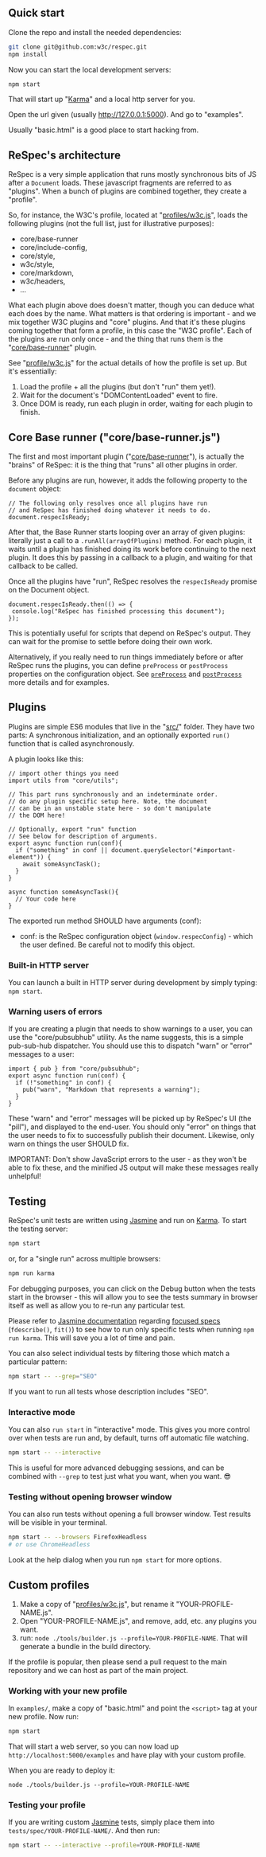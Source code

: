## Quick start

Clone the repo and install the needed dependencies:

```Bash
git clone git@github.com:w3c/respec.git
npm install
```

Now you can start the local development servers:

```Bash
npm start
```

That will start up "[Karma](https://karma-runner.github.io/latest/index.html)" and a local http server for you.

Open the url given (usually http://127.0.0.1:5000). And go to "examples".

Usually "basic.html" is a good place to start hacking from.

## ReSpec's architecture

ReSpec is a very simple application that runs mostly synchronous bits of JS after a `Document` loads. These javascript fragments are referred to as "plugins". When a bunch of plugins are combined together, they create a "profile".

So, for instance, the W3C's profile, located at "[profiles/w3c.js](https://github.com/w3c/respec/blob/develop/profiles/w3c.js)", loads the following plugins (not the full list, just for illustrative purposes):

- core/base-runner
- core/include-config,
- core/style,
- w3c/style,
- core/markdown,
- w3c/headers,
- ...

What each plugin above does doesn't matter, though you can deduce what each does by the name. What matters is that ordering is important - and we mix together W3C plugins and "core" plugins. And that it's these plugins coming together that form a profile, in this case the "W3C profile". Each of the plugins are run only once - and the thing that runs them is the "[core/base-runner](https://github.com/w3c/respec/blob/develop/src/core/base-runner.js)" plugin.

See "[profile/w3c.js](https://github.com/w3c/respec/blob/develop/profiles/w3c.js)" for the actual details of how the profile is set up. But it's essentially:

1. Load the profile + all the plugins (but don't "run" them yet!).
1. Wait for the document's "DOMContentLoaded" event to fire.
1. Once DOM is ready, run each plugin in order, waiting for each plugin to finish.

## Core Base runner ("core/base-runner.js")

The first and most important plugin ("[core/base-runner](https://github.com/w3c/respec/blob/develop/src/core/base-runner.js)"), is actually the "brains" of ReSpec: it is the thing that "runs" all other plugins in order.

Before any plugins are run, however, it adds the following property to the `document` object:

```JS
// The following only resolves once all plugins have run
// and ReSpec has finished doing whatever it needs to do.
document.respecIsReady;
```

After that, the Base Runner starts looping over an array of given plugins: literally just a call to a `.runAll(arrayOfPlugins)` method. For each plugin, it waits until a plugin has finished doing its work before continuing to the next plugin. It does this by passing in a callback to a plugin, and waiting for that callback to be called.

Once all the plugins have "run", ReSpec resolves the `respecIsReady` promise on the Document object.

```JS
document.respecIsReady.then(() => {
 console.log("ReSpec has finished processing this document");
});
```

This is potentially useful for scripts that depend on ReSpec's output. They can wait for the promise to settle before doing their own work.

Alternatively, if you really need to run things immediately before or after ReSpec runs the plugins, you can define `preProcess` or `postProcess` properties on the configuration object. See [`preProcess`](preProcess) and [`postProcess`](postProcess) more details and for examples.

## Plugins

Plugins are simple ES6 modules that live in the "[src/](https://github.com/w3c/respec/tree/develop/src)" folder. They have two parts: A synchronous initialization, and an optionally exported `run()` function that is called asynchronously.

A plugin looks like this:

```JS
// import other things you need
import utils from "core/utils";

// This part runs synchronously and an indeterminate order.
// do any plugin specific setup here. Note, the document
// can be in an unstable state here - so don't manipulate
// the DOM here!

// Optionally, export "run" function
// See below for description of arguments.
export async function run(conf){
  if ("something" in conf || document.querySelector("#important-element")) {
    await someAsyncTask();
  }
}

async function someAsyncTask(){
  // Your code here
}
```

The exported run method SHOULD have arguments (conf):

- conf: is the ReSpec configuration object (`window.respecConfig`) - which the user defined. Be careful not to modify this object.

### Built-in HTTP server

You can launch a built in HTTP server during development by simply typing: `npm start`.

### Warning users of errors

If you are creating a plugin that needs to show warnings to a user, you can use the "core/pubsubhub" utility. As the name suggests, this is a simple pub-sub-hub dispatcher. You should use this to dispatch "warn" or "error" messages to a user:

```JS
import { pub } from "core/pubsubhub";
export async function run(conf) {
  if (!"something" in conf) {
    pub("warn", "Markdown that represents a warning");
  }
}
```

These "warn" and "error" messages will be picked up by ReSpec's UI (the "pill"), and displayed to the end-user. You should only "error" on things that the user needs to fix to successfully publish their document. Likewise, only warn on things the user SHOULD fix.

IMPORTANT: Don't show JavaScript errors to the user - as they won't be able to fix these, and the minified JS output will make these messages really unhelpful!

## Testing

ReSpec's unit tests are written using [Jasmine](https://jasmine.github.io) and run on [Karma](https://karma-runner.github.io/latest/index.html). To start the testing server:

```Bash
npm start
```

or, for a "single run" across multiple browsers:

```Bash
npm run karma
```

For debugging purposes, you can click on the Debug button when the tests start in the browser - this will allow you to see the tests summary in browser itself as well as allow you to re-run any particular test.

Please refer to [Jasmine documentation](https://jasmine.github.io) regarding [focused specs](https://jasmine.github.io/2.1/focused_specs.html) (`fdescribe()`, `fit()`) to see how to run only specific tests when running `npm run karma`. This will save you a lot of time and pain.

You can also select individual tests by filtering those which match a particular pattern:

```Bash
npm start -- --grep="SEO"
```

If you want to run all tests whose description includes "SEO".

### Interactive mode

You can also `run start` in "interactive" mode. This gives you more control over when tests are run and, by default, turns off automatic file watching.

```Bash
npm start -- --interactive
```

This is useful for more advanced debugging sessions, and can be combined with `--grep` to test just what you want, when you want. 😎

### Testing without opening browser window

You can also run tests without opening a full browser window. Test results will be visible in your terminal.

``` bash
npm start -- --browsers FirefoxHeadless
# or use ChromeHeadless
```

Look at the help dialog when you run `npm start` for more options.

## Custom profiles

1. Make a copy of "[profiles/w3c.js](https://github.com/w3c/respec/blob/develop/profiles/w3c.js)", but rename it "YOUR-PROFILE-NAME.js".
1. Open "YOUR-PROFILE-NAME.js", and remove, add, etc. any plugins you want.
1. run: `node ./tools/builder.js --profile=YOUR-PROFILE-NAME`. That will generate a bundle in the build directory.

If the profile is popular, then please send a pull request to the main repository and we can host as part of the main project.

### Working with your new profile

In `examples/`, make a copy of "basic.html" and point the `<script>` tag at your new profile. Now run:

```Bash
npm start
```

That will start a web server, so you can now load up `http://localhost:5000/examples` and have play with your custom profile.

When you are ready to deploy it:

```
node ./tools/builder.js --profile=YOUR-PROFILE-NAME
```

### Testing your profile

If you are writing custom [Jasmine](https://jasmine.github.io/) tests, simply place them into `tests/spec/YOUR-PROFILE-NAME/`. And then run:

```bash
npm start -- --interactive --profile=YOUR-PROFILE-NAME
```
